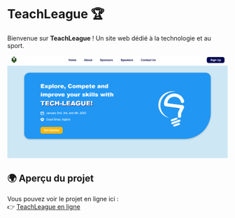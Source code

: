# TeachLeague 🏆
Bienvenue sur **TeachLeague** ! Un site web dédié à la technologie et au sport.

![Homepage](assets/images/homepage.png)


## 🌍 Aperçu du projet  
Vous pouvez voir le projet en ligne ici :  
👉 [TeachLeague en ligne](https://sarabarkat.github.io/TechLeague-esms17/)

